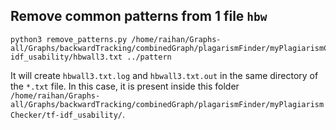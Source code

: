 ## Remove common patterns from 1 file `hbw`
```
python3 remove_patterns.py /home/raihan/Graphs-all/Graphs/backwardTracking/combinedGraph/plagarismFinder/myPlagiarismChecker/tf-idf_usability/hbwall3.txt ../pattern
```

It will create `hbwall3.txt.log` and `hbwall3.txt.out` in the same directory of the `*.txt` file. In this case, it is present inside this folder `/home/raihan/Graphs-all/Graphs/backwardTracking/combinedGraph/plagarismFinder/myPlagiarismChecker/tf-idf_usability/`.

